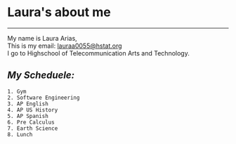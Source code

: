 # **Laura's about me** 
---
My name is Laura Arias,   
 This is my email: lauraa0055@hstat.org    
   I go to Highschool of Telecommunication Arts and Technology. 
  
   ## _My Scheduele:_   
    1. Gym   
    2. Software Engineering 
    3. AP English   
    4. AP US History   
    5. AP Spanish   
    6. Pre Calculus 
    7. Earth Science   
    8. Lunch   
  
   